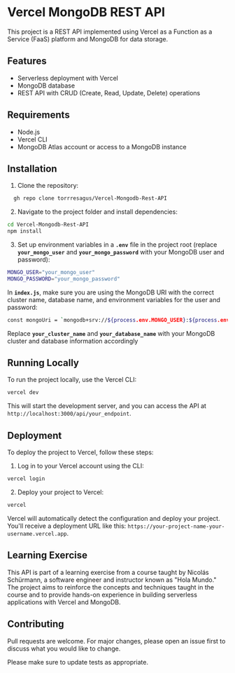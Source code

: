 # Vercel MongoDB REST API

This project is a REST API implemented using Vercel as a Function as a Service (FaaS) platform and MongoDB for data storage.

## Features

- Serverless deployment with Vercel
- MongoDB database
- REST API with CRUD (Create, Read, Update, Delete) operations

## Requirements

- Node.js
- Vercel CLI
- MongoDB Atlas account or access to a MongoDB instance

## Installation

1. Clone the repository:
```sh
  gh repo clone torrresagus/Vercel-Mongodb-Rest-API
```

2. Navigate to the project folder and install dependencies:
```sh
cd Vercel-Mongodb-Rest-API
npm install
```
3. Set up environment variables in a **`.env`** file in the project root (replace **`your_mongo_user`** and **`your_mongo_password`** with your MongoDB user and password):
```sh
MONGO_USER="your_mongo_user"
MONGO_PASSWORD="your_mongo_password"
```
In **`index.js`**, make sure you are using the MongoDB URI with the correct cluster name, database name, and environment variables for the user and password:
```sh
const mongoUri = `mongodb+srv://${process.env.MONGO_USER}:${process.env.MONGO_PASSWORD}@your_cluster.mongodb.net/your_database_name?retryWrites=true&w=majority`;
```
Replace **`your_cluster_name`** and **`your_database_name`** with your MongoDB cluster and database information accordingly

## Running Locally

To run the project locally, use the Vercel CLI:
```sh
vercel dev
```

This will start the development server, and you can access the API at `http://localhost:3000/api/your_endpoint`.

## Deployment

To deploy the project to Vercel, follow these steps:

1. Log in to your Vercel account using the CLI:
```sh
vercel login
```

2. Deploy your project to Vercel:
```sh
vercel
```

Vercel will automatically detect the configuration and deploy your project. You'll receive a deployment URL like this: `https://your-project-name-your-username.vercel.app`.

## Learning Exercise

This API is part of a learning exercise from a course taught by Nicolás Schürmann, a software engineer and instructor known as "Hola Mundo." The project aims to reinforce the concepts and techniques taught in the course and to provide hands-on experience in building serverless applications with Vercel and MongoDB.


## Contributing

Pull requests are welcome. For major changes, please open an issue first to discuss what you would like to change.

Please make sure to update tests as appropriate.




